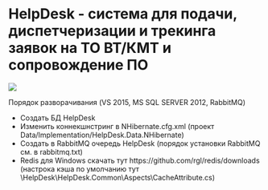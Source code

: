 ﻿# HelpDesk - система для подачи, диспетчеризации и трекинга заявок на ТО ВТ/КМТ и сопровождение ПО
<img src=https://user-images.githubusercontent.com/15001513/33117479-6fa13814-cf8a-11e7-805f-9cbc3c132395.png>
<p>Порядок разворачивания (VS 2015, MS SQL SERVER 2012, RabbitMQ)</p>
<ul>
  <li>Создать БД HelpDesk</li>
  <li>Изменить коннекшнстринг в NHibernate.cfg.xml (проект Data/Implementation/HelpDesk.Data.NHibernate)</li>
  <li>Создать в RabbitMQ очередь HelpDesk (порядок установки RabbitMQ см. в rabbitmq.txt)</li>
  <li>Redis для Windows скачать тут https://github.com/rgl/redis/downloads (настрока кэша по умолчанию тут \HelpDesk\HelpDesk.Common\Aspects\CacheAttribute.cs)</li>
</ul>
